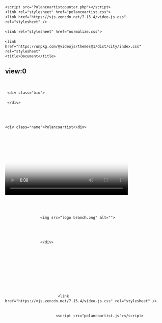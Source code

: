 <!DOCTYPE html>
<html lang="en">
<head>
    <meta charset="UTF-8">
    <meta http-equiv="X-UA-Compatible" content="IE=edge">
    <meta name="viewport" content="width=device-width, initial-scale=1.0">
    <script src="polancoartist.js"></script>
   
    <script src="Polancoartistcounter.php"></script>
    <link rel="stylesheet" href="polancoartist.css">
    <link href="https://vjs.zencdn.net/7.15.4/video-js.css" rel="stylesheet" />
   
    <link rel="stylesheet" href="normalize.css">
   
    <link
    href="https://unpkg.com/@videojs/themes@1/dist/city/index.css"
    rel="stylesheet"
    <title>Document</title>
</head>
<body >
<!--este es tu contador-->
  <h2 id="cont1">view:0</h2>
<br>
<!--aqui empieza tu pagina-->
 
<div class="container">

    
     
     <div class="bio">

     </div>
    
 
           

    <div class="name">Polancoartist</div>
           

<!--Galeria de videos va aqui-->
           


<div class="galeria">   
                
 
<video id="my-video"
class="video-js"
controls="true"
preload="auto"
width="400"
poster="Propiedades de los virus.png"
data-setup="{}"
playsinline="true"
source src="RNAvirus.mkv" type="video/mkb" />

></video>






 <!--galeria publicitaria-->            
   
<br><br>
                    <div class="footer">

             
                    <img src="logo branch.png" alt="">
               

                  

                    </div>
                            
                     





             


                            <link href="https://vjs.zencdn.net/7.15.4/video-js.css" rel="stylesheet" />

                            
                           <script src="polancoartist.js"></script>
</div>

 </body>
</html>
